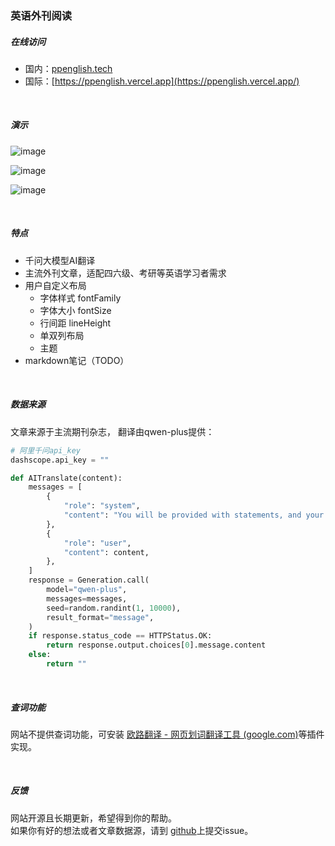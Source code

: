 ### 英语外刊阅读

##### 在线访问  
- 国内：[ppenglish.tech](https://www.ppenglish.tech/) 
- 国际：[https://ppenglish.vercel.app](https://ppenglish.vercel.app/)

<br>

##### 演示          
![image](https://github.com/user-attachments/assets/e71f2e9e-5fde-41f1-bf86-8d0433ae8204)

![image](https://github.com/user-attachments/assets/1cd94160-a87e-4d36-aa30-cd09a2697109)

![image](https://github.com/user-attachments/assets/b671e4c0-6826-4882-b216-61206d08326b)

<br>

##### 特点

- 千问大模型AI翻译
- 主流外刊文章，适配四六级、考研等英语学习者需求
- 用户自定义布局
  - 字体样式 fontFamily
  - 字体大小 fontSize
  - 行间距 lineHeight   
  - 单双列布局
  - 主题
- markdown笔记（TODO） 
 
<br>

##### 数据来源

文章来源于主流期刊杂志， 翻译由qwen-plus提供：   
```python
# 阿里千问api_key
dashscope.api_key = ""

def AITranslate(content):
    messages = [
        {
            "role": "system",
            "content": "You will be provided with statements, and your task is to translate them to standard Chinese.",
        },
        {
            "role": "user",
            "content": content,
        },
    ]
    response = Generation.call(
        model="qwen-plus",
        messages=messages,
        seed=random.randint(1, 10000),
        result_format="message",
    )
    if response.status_code == HTTPStatus.OK: 
        return response.output.choices[0].message.content
    else: 
        return ""
```


<br>

##### 查词功能

网站不提供查词功能，可安装 [欧路翻译 - 网页划词翻译工具 (google.com)](https://chromewebstore.google.com/detail/欧路翻译-网页划词翻译工具/djbfechcnkppbknmlhfcaoifgnicolin)等插件实现。

<br>

##### 反馈           
网站开源且长期更新，希望得到你的帮助。<br>
如果你有好的想法或者文章数据源，请到  [github](https://github.com/wushanglang/ppenglish)上提交issue。  




